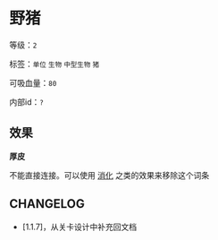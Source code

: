 # 野猪

等级：`2`

标签：`单位` `生物` `中型生物` `猪`

可吸血量：`80`

内部id：`?`

## 效果

**厚皮**

不能直接连接。可以使用 [消化](消化.md) 之类的效果来移除这个词条

## CHANGELOG

- [1.1.7]，从关卡设计中补充回文档
